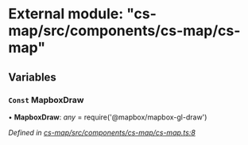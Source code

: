 # External module: "cs-map/src/components/cs-map/cs-map"

## Variables

### `Const` MapboxDraw

• **MapboxDraw**: *any* =  require('@mapbox/mapbox-gl-draw')

*Defined in [cs-map/src/components/cs-map/cs-map.ts:8](https://github.com/TNOCS/csnext/blob/99cbd46d/packages/cs-map/src/components/cs-map/cs-map.ts#L8)*
